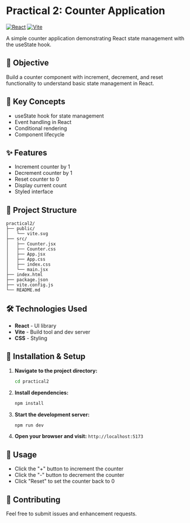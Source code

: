 # Practical 2: Counter Application

[![React](https://img.shields.io/badge/React-18+-blue.svg)](https://reactjs.org/)
[![Vite](https://img.shields.io/badge/Vite-4+-purple.svg)](https://vitejs.dev/)

A simple counter application demonstrating React state management with the useState hook.

## 📖 Objective

Build a counter component with increment, decrement, and reset functionality to understand basic state management in React.

## 🎯 Key Concepts

- useState hook for state management
- Event handling in React
- Conditional rendering
- Component lifecycle

## ✨ Features

- Increment counter by 1
- Decrement counter by 1
- Reset counter to 0
- Display current count
- Styled interface

## 📁 Project Structure

```
practical2/
├── public/
│   └── vite.svg
├── src/
│   ├── Counter.jsx
│   ├── Counter.css
│   ├── App.jsx
│   ├── App.css
│   ├── index.css
│   └── main.jsx
├── index.html
├── package.json
├── vite.config.js
└── README.md
```

## 🛠 Technologies Used

- **React** - UI library
- **Vite** - Build tool and dev server
- **CSS** - Styling

## 🚀 Installation & Setup

1. **Navigate to the project directory:**
   ```bash
   cd practical2
   ```

2. **Install dependencies:**
   ```bash
   npm install
   ```

3. **Start the development server:**
   ```bash
   npm run dev
   ```

4. **Open your browser and visit:** `http://localhost:5173`

## 📖 Usage

- Click the "+" button to increment the counter
- Click the "-" button to decrement the counter
- Click "Reset" to set the counter back to 0

## 🤝 Contributing

Feel free to submit issues and enhancement requests.